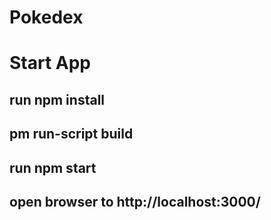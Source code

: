# Pokedex

# Start App
## run npm install
## pm run-script build
## run npm start
## open browser to http://localhost:3000/